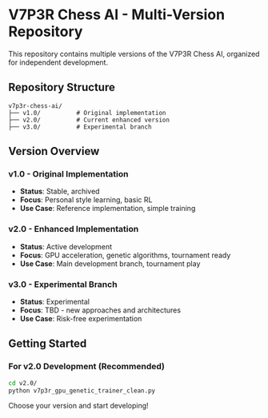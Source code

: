 # V7P3R Chess AI - Multi-Version Repository

This repository contains multiple versions of the V7P3R Chess AI, organized for independent development.

## Repository Structure

```
v7p3r-chess-ai/
├── v1.0/          # Original implementation
├── v2.0/          # Current enhanced version  
├── v3.0/          # Experimental branch
```

## Version Overview

### v1.0 - Original Implementation
- **Status**: Stable, archived
- **Focus**: Personal style learning, basic RL
- **Use Case**: Reference implementation, simple training

### v2.0 - Enhanced Implementation  
- **Status**: Active development
- **Focus**: GPU acceleration, genetic algorithms, tournament ready
- **Use Case**: Main development branch, tournament play

### v3.0 - Experimental Branch
- **Status**: Experimental
- **Focus**: TBD - new approaches and architectures
- **Use Case**: Risk-free experimentation

## Getting Started

### For v2.0 Development (Recommended)
```bash
cd v2.0/
python v7p3r_gpu_genetic_trainer_clean.py
```

Choose your version and start developing!
